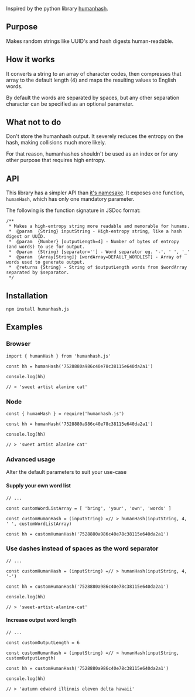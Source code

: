 Inspired by the python library [humanhash](https://github.com/zacharyvoase/humanhash).

## Purpose

Makes random strings like UUID's and hash digests human-readable. 

## How it works

It converts a string to an array of character codes, then compresses that array to the default length (4) and maps the resulting values to English words.

By default the words are separated by spaces, but any other separation character can be specified as an optional parameter.

## What not to do

Don't store the humanhash output. It severely reduces the entropy on the hash, making collisions much more likely.

For that reason, humanhashes shouldn't be used as an index or for any other purpose that requires high entropy.

## API

This library has a simpler API than [it's namesake](https://github.com/zacharyvoase/humanhash). It exposes one function, `humanHash`, which has only one mandatory parameter.

The following is the function signature in JSDoc format:

```JS
/**
 * Makes a high-entropy string more readable and memorable for humans.
 *  @param  {String} inputString - High-entropy string, like a hash digest or UUID.
 *  @param  {Number} [outputLength=4] - Number of bytes of entropy (and words) to use for output.
 *  @param  {String} [separator=''] - Word separator eg. '-', ' ', '_'
 *  @param  {Array[String]} [wordArray=DEFAULT_WORDLIST] - Array of words used to generate output.
 *  @returns {String} - String of $outputLength words from $wordArray separated by $separator.
 */
```

## Installation

```JS
npm install humanhash.js
```

## Examples

### Browser

```JS
import { humanHash } from 'humanhash.js'

const hh = humanHash('7528880a986c40e78c38115e640da2a1')

console.log(hh)

// > 'sweet artist alanine cat'
```

### Node

```JS
const { humanHash } = require('humanhash.js')

const hh = humanHash('7528880a986c40e78c38115e640da2a1')

console.log(hh)

// > 'sweet artist alanine cat'
```

### Advanced usage

Alter the default parameters to suit your use-case

#### Supply your own word list

```JS
// ...

const customWordListArray = [ 'bring', 'your', 'own', 'words' ]

const customHumanHash = (inputString) =// > humanHash(inputString, 4, ' ', customWordListArray)

const hh = customHumanHash('7528880a986c40e78c38115e640da2a1')

```

### Use dashes instead of spaces as the word separator

```JS
// ...

const customHumanHash = (inputString) =// > humanHash(inputString, 4, '-')

const hh = customHumanHash('7528880a986c40e78c38115e640da2a1')

console.log(hh)

// > 'sweet-artist-alanine-cat'

```

#### Increase output word length

```JS
// ...

const customOutputLength = 6

const customHumanHash = (inputString) =// > humanHash(inputString, customOutputLength)

const hh = customHumanHash('7528880a986c40e78c38115e640da2a1')

console.log(hh)

// > 'autumn edward illinois eleven delta hawaii'

```

